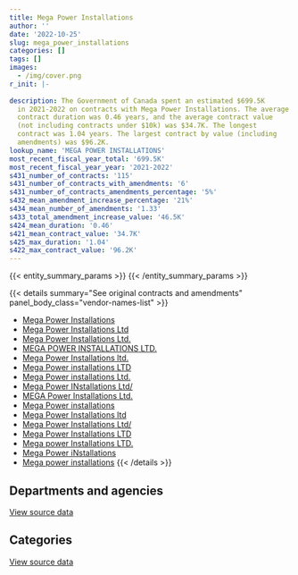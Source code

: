```yaml
---
title: Mega Power Installations
author: ''
date: '2022-10-25'
slug: mega_power_installations
categories: []
tags: []
images:
  - /img/cover.png
r_init: |-
  
description: The Government of Canada spent an estimated $699.5K
  in 2021-2022 on contracts with Mega Power Installations. The average
  contract duration was 0.46 years, and the average contract value
  (not including contracts under $10k) was $34.7K. The longest
  contract was 1.04 years. The largest contract by value (including
  amendments) was $96.2K.
lookup_name: 'MEGA POWER INSTALLATIONS'
most_recent_fiscal_year_total: '699.5K'
most_recent_fiscal_year_year: '2021-2022'
s431_number_of_contracts: '115'
s431_number_of_contracts_with_amendments: '6'
s431_number_of_contracts_amendments_percentage: '5%'
s432_mean_amendment_increase_percentage: '21%'
s434_mean_number_of_amendments: '1.33'
s433_total_amendment_increase_value: '46.5K'
s424_mean_duration: '0.46'
s421_mean_contract_value: '34.7K'
s425_max_duration: '1.04'
s422_max_contract_value: '96.2K'
---
```


<script src="/rmarkdown-libs/htmlwidgets/htmlwidgets.js"></script>
<link href="/rmarkdown-libs/datatables-css/datatables-crosstalk.css" rel="stylesheet" />
<script src="/rmarkdown-libs/datatables-binding/datatables.js"></script>
<script src="/rmarkdown-libs/jquery/jquery-3.6.0.min.js"></script>
<link href="/rmarkdown-libs/dt-core-bootstrap/css/dataTables.bootstrap.min.css" rel="stylesheet" />
<link href="/rmarkdown-libs/dt-core-bootstrap/css/dataTables.bootstrap.extra.css" rel="stylesheet" />
<script src="/rmarkdown-libs/dt-core-bootstrap/js/jquery.dataTables.min.js"></script>
<script src="/rmarkdown-libs/dt-core-bootstrap/js/dataTables.bootstrap.min.js"></script>
<link href="/rmarkdown-libs/crosstalk/css/crosstalk.min.css" rel="stylesheet" />
<script src="/rmarkdown-libs/crosstalk/js/crosstalk.min.js"></script>
<script src="/rmarkdown-libs/htmlwidgets/htmlwidgets.js"></script>
<link href="/rmarkdown-libs/datatables-css/datatables-crosstalk.css" rel="stylesheet" />
<script src="/rmarkdown-libs/datatables-binding/datatables.js"></script>
<script src="/rmarkdown-libs/jquery/jquery-3.6.0.min.js"></script>
<link href="/rmarkdown-libs/dt-core-bootstrap/css/dataTables.bootstrap.min.css" rel="stylesheet" />
<link href="/rmarkdown-libs/dt-core-bootstrap/css/dataTables.bootstrap.extra.css" rel="stylesheet" />
<script src="/rmarkdown-libs/dt-core-bootstrap/js/jquery.dataTables.min.js"></script>
<script src="/rmarkdown-libs/dt-core-bootstrap/js/dataTables.bootstrap.min.js"></script>
<link href="/rmarkdown-libs/crosstalk/css/crosstalk.min.css" rel="stylesheet" />
<script src="/rmarkdown-libs/crosstalk/js/crosstalk.min.js"></script>

{{< entity_summary_params >}}
{{< /entity_summary_params >}}

{{< details summary="See original contracts and amendments" panel_body_class="vendor-names-list" >}}
- [Mega Power Installations](https://search.open.canada.ca/en/ct/?sort=contract_value_f%20desc&page=1&search_text=%22Mega%20Power%20Installations%22)
- [Mega Power Installations Ltd](https://search.open.canada.ca/en/ct/?sort=contract_value_f%20desc&page=1&search_text=%22Mega%20Power%20Installations%20Ltd%22)
- [Mega Power Installations Ltd.](https://search.open.canada.ca/en/ct/?sort=contract_value_f%20desc&page=1&search_text=%22Mega%20Power%20Installations%20Ltd.%22)
- [MEGA POWER INSTALLATIONS LTD.](https://search.open.canada.ca/en/ct/?sort=contract_value_f%20desc&page=1&search_text=%22MEGA%20POWER%20INSTALLATIONS%20LTD.%22)
- [Mega Power Installations ltd.](https://search.open.canada.ca/en/ct/?sort=contract_value_f%20desc&page=1&search_text=%22Mega%20Power%20Installations%20ltd.%22)
- [Mega Power installations LTD](https://search.open.canada.ca/en/ct/?sort=contract_value_f%20desc&page=1&search_text=%22Mega%20Power%20installations%20LTD%22)
- [Mega Power installations Ltd.](https://search.open.canada.ca/en/ct/?sort=contract_value_f%20desc&page=1&search_text=%22Mega%20Power%20installations%20Ltd.%22)
- [Mega Power INstallations Ltd/](https://search.open.canada.ca/en/ct/?sort=contract_value_f%20desc&page=1&search_text=%22Mega%20Power%20INstallations%20Ltd%2f%22)
- [MEGA Power Installations Ltd.](https://search.open.canada.ca/en/ct/?sort=contract_value_f%20desc&page=1&search_text=%22MEGA%20Power%20Installations%20Ltd.%22)
- [Mega Power installations](https://search.open.canada.ca/en/ct/?sort=contract_value_f%20desc&page=1&search_text=%22Mega%20Power%20installations%22)
- [Mega Power Installations ltd](https://search.open.canada.ca/en/ct/?sort=contract_value_f%20desc&page=1&search_text=%22Mega%20Power%20Installations%20ltd%22)
- [Mega Power Installations Ltd/](https://search.open.canada.ca/en/ct/?sort=contract_value_f%20desc&page=1&search_text=%22Mega%20Power%20Installations%20Ltd%2f%22)
- [Mega Power Installations LTD](https://search.open.canada.ca/en/ct/?sort=contract_value_f%20desc&page=1&search_text=%22Mega%20Power%20Installations%20LTD%22)
- [Mega power Installations LTD.](https://search.open.canada.ca/en/ct/?sort=contract_value_f%20desc&page=1&search_text=%22Mega%20power%20Installations%20LTD.%22)
- [Mega Power iNstallations](https://search.open.canada.ca/en/ct/?sort=contract_value_f%20desc&page=1&search_text=%22Mega%20Power%20iNstallations%22)
- [Mega power installations](https://search.open.canada.ca/en/ct/?sort=contract_value_f%20desc&page=1&search_text=%22Mega%20power%20installations%22)
{{< /details >}}

## Departments and agencies

<div id="htmlwidget-1" style="width:100%;height:auto;" class="datatables html-widget"></div>
<script type="application/json" data-for="htmlwidget-1">{"x":{"style":"bootstrap","filter":"none","vertical":false,"data":[["<a href=\"/departments/dnd-mdn/\">National Defence<\/a>","<a href=\"/departments/pc/\">Parks Canada<\/a>","<a href=\"/departments/pwgsc-tpsgc/\">Public Services and Procurement Canada<\/a>"],[542287.04,null,136799.64],[381295.59,null,157480.86],[786750,null,292142],[476000,99438.85,124069.46]],"container":"<table class=\"table table-striped table-hover row-border order-column display\">\n  <thead>\n    <tr>\n      <th>Department<\/th>\n      <th>2018-2019<\/th>\n      <th>2019-2020<\/th>\n      <th>2020-2021<\/th>\n      <th>2021-2022<\/th>\n    <\/tr>\n  <\/thead>\n<\/table>","options":{"order":[[4,"desc"]],"pageLength":10,"autoWidth":true,"columnDefs":[{"targets":1,"render":"function(data, type, row, meta) {\n    return type !== 'display' ? data : DTWidget.formatCurrency(data, \"$\", 2, 3, \",\", \".\", true, null);\n  }"},{"targets":2,"render":"function(data, type, row, meta) {\n    return type !== 'display' ? data : DTWidget.formatCurrency(data, \"$\", 2, 3, \",\", \".\", true, null);\n  }"},{"targets":3,"render":"function(data, type, row, meta) {\n    return type !== 'display' ? data : DTWidget.formatCurrency(data, \"$\", 2, 3, \",\", \".\", true, null);\n  }"},{"targets":4,"render":"function(data, type, row, meta) {\n    return type !== 'display' ? data : DTWidget.formatCurrency(data, \"$\", 2, 3, \",\", \".\", true, null);\n  }"},{"width":"16%","targets":[1,2,3,4]},{"className":"dt-right","targets":[1,2,3,4]}],"orderClasses":false}},"evals":["options.columnDefs.0.render","options.columnDefs.1.render","options.columnDefs.2.render","options.columnDefs.3.render"],"jsHooks":[]}</script>
<p class="text-right">
<a href="https://github.com/GoC-Spending/contracts-data/tree/main/data/out/vendors/mega_power_installations/summary_by_fiscal_year_by_department.csv" class="source-data-link btn btn-link">View source data</a>
</p>

## Categories

<div id="htmlwidget-2" style="width:100%;height:auto;" class="datatables html-widget"></div>
<script type="application/json" data-for="htmlwidget-2">{"x":{"style":"bootstrap","filter":"none","vertical":false,"data":[["<a href=\"/categories/facilities_and_construction/\">Facilities and construction<\/a>","<a href=\"/categories/industrial_products_and_services/\">Industrial products and services<\/a>"],[609986.4,69100.28],[538776.45,null],[1020669.41,58222.59],[689120.66,10387.65]],"container":"<table class=\"table table-striped table-hover row-border order-column display\">\n  <thead>\n    <tr>\n      <th>Category<\/th>\n      <th>2018-2019<\/th>\n      <th>2019-2020<\/th>\n      <th>2020-2021<\/th>\n      <th>2021-2022<\/th>\n    <\/tr>\n  <\/thead>\n<\/table>","options":{"order":[[4,"desc"]],"dom":"t","pageLength":30,"autoWidth":true,"columnDefs":[{"targets":1,"render":"function(data, type, row, meta) {\n    return type !== 'display' ? data : DTWidget.formatCurrency(data, \"$\", 2, 3, \",\", \".\", true, null);\n  }"},{"targets":2,"render":"function(data, type, row, meta) {\n    return type !== 'display' ? data : DTWidget.formatCurrency(data, \"$\", 2, 3, \",\", \".\", true, null);\n  }"},{"targets":3,"render":"function(data, type, row, meta) {\n    return type !== 'display' ? data : DTWidget.formatCurrency(data, \"$\", 2, 3, \",\", \".\", true, null);\n  }"},{"targets":4,"render":"function(data, type, row, meta) {\n    return type !== 'display' ? data : DTWidget.formatCurrency(data, \"$\", 2, 3, \",\", \".\", true, null);\n  }"},{"width":"16%","targets":[1,2,3,4]},{"className":"dt-right","targets":[1,2,3,4]}],"orderClasses":false,"lengthMenu":[10,25,30,50,100]}},"evals":["options.columnDefs.0.render","options.columnDefs.1.render","options.columnDefs.2.render","options.columnDefs.3.render"],"jsHooks":[]}</script>
<p class="text-right">
<a href="https://github.com/GoC-Spending/contracts-data/tree/main/data/out/vendors/mega_power_installations/summary_by_fiscal_year_by_category.csv" class="source-data-link btn btn-link">View source data</a>
</p>
